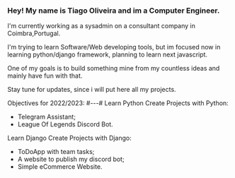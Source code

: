 ### Hey! My name is Tiago Oliveira and im a Computer Engineer.


I'm currently working as a sysadmin on a consultant company in Coimbra,Portugal.

I'm trying to learn Software/Web developing tools, but im focused now in learning python/django framework, planning to learn next javascript.

One of my goals is to build something mine from my countless ideas and mainly have fun with that.

Stay tune for updates, since i will put here all my projects.

Objectives for 2022/2023:
#---#
Learn Python
Create Projects with Python:
 - Telegram Assistant;
 - League Of Legends Discord Bot.

Learn Django
Create Projects with Django:
 - ToDoApp with team tasks;
 - A website to publish my discord bot;
 - Simple eCommerce Website.


<!--
**TiagoOliveiraa/tiagooliveiraa** is a ✨ _special_ ✨ repository because its `README.md` (this file) appears on your GitHub profile.

Here are some ideas to get you started:

- 🔭 I’m currently working on ...
- 🌱 I’m currently learning ...
- 👯 I’m looking to collaborate on ...
- 🤔 I’m looking for help with ...
- 💬 Ask me about ...
- 📫 How to reach me: ...
- 😄 Pronouns: ...
- ⚡ Fun fact: ...
-->
